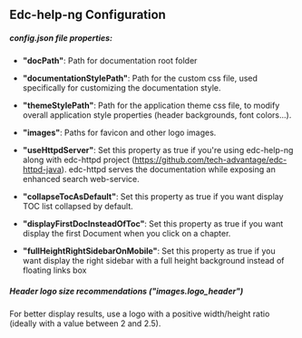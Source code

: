 ## Edc-help-ng Configuration

##### config.json file properties:

+ **"docPath"**: Path for documentation root folder
    
+ **"documentationStylePath"**: Path for the custom css file, used specifically for customizing the documentation style.

+ **"themeStylePath"**: Path for the application theme css file, to modify overall application style properties (header backgrounds, font colors...).

+ **"images"**: Paths for favicon and other logo images.
    
+ **"useHttpdServer"**: Set this property as true if you're using edc-help-ng along with edc-httpd project (https://github.com/tech-advantage/edc-httpd-java). edc-httpd serves the documentation while exposing an enhanced search web-service.

+ **"collapseTocAsDefault"**: Set this property as true if you want display TOC list collapsed by default.

+ **"displayFirstDocInsteadOfToc"**: Set this property as true if you want display the first Document when you click on a chapter.

+ **"fullHeightRightSidebarOnMobile"**: Set this property as true if you want display the right sidebar with a full height background instead of floating links box

##### Header logo size recommendations ("images.logo_header")
For better display results, use a logo with a positive width/height ratio (ideally with a value between 2 and 2.5).
